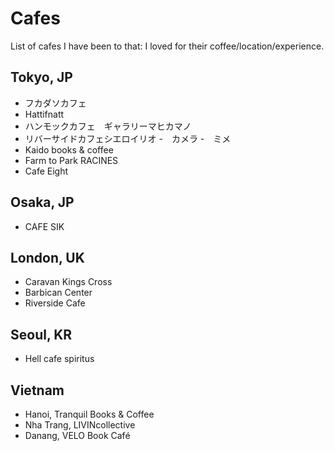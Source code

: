 
# Cafes

List of cafes I have been to that: I loved for their coffee/location/experience.

## Tokyo, JP
- フカダソカフェ
- Hattifnatt
- ハンモックカフェ　ギャラリーマヒカマノ
- リバーサイドカフェシエロイリオ
-　カメラ
-　ミメ
- Kaido books & coffee
- Farm to Park RACINES
- Cafe Eight

## Osaka, JP
- CAFE SIK

## London, UK
- Caravan Kings Cross
- Barbican Center
- Riverside Cafe

## Seoul, KR
- Hell cafe spiritus

## Vietnam
- Hanoi, Tranquil Books & Coffee
- Nha Trang, LIVINcollective
- Danang, VELO Book Café


